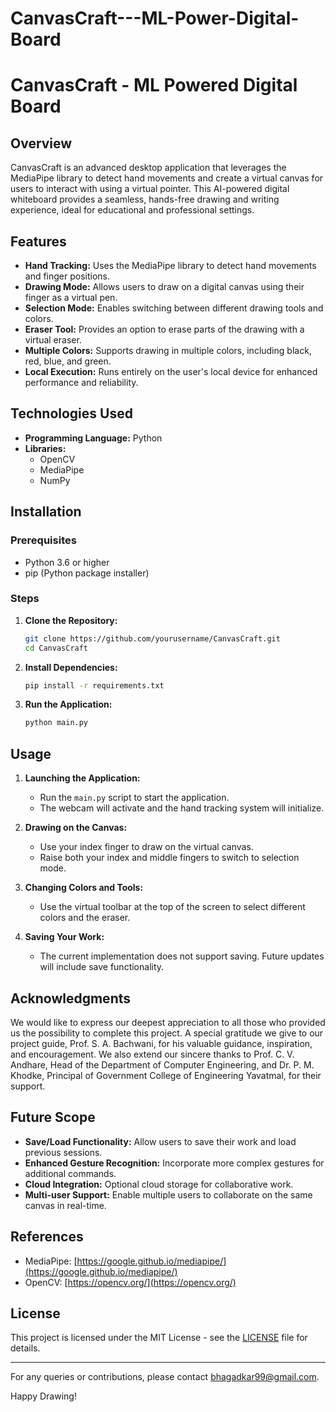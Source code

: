 # CanvasCraft---ML-Power-Digital-Board
# CanvasCraft - ML Powered Digital Board

## Overview

CanvasCraft is an advanced desktop application that leverages the MediaPipe library to detect hand movements and create a virtual canvas for users to interact with using a virtual pointer. This AI-powered digital whiteboard provides a seamless, hands-free drawing and writing experience, ideal for educational and professional settings.

## Features

- **Hand Tracking:** Uses the MediaPipe library to detect hand movements and finger positions.
- **Drawing Mode:** Allows users to draw on a digital canvas using their finger as a virtual pen.
- **Selection Mode:** Enables switching between different drawing tools and colors.
- **Eraser Tool:** Provides an option to erase parts of the drawing with a virtual eraser.
- **Multiple Colors:** Supports drawing in multiple colors, including black, red, blue, and green.
- **Local Execution:** Runs entirely on the user's local device for enhanced performance and reliability.

## Technologies Used

- **Programming Language:** Python
- **Libraries:** 
  - OpenCV
  - MediaPipe
  - NumPy

## Installation

### Prerequisites

- Python 3.6 or higher
- pip (Python package installer)

### Steps

1. **Clone the Repository:**

   ```sh
   git clone https://github.com/yourusername/CanvasCraft.git
   cd CanvasCraft
   ```

2. **Install Dependencies:**

   ```sh
   pip install -r requirements.txt
   ```

3. **Run the Application:**

   ```sh
   python main.py
   ```

## Usage

1. **Launching the Application:**
   - Run the `main.py` script to start the application.
   - The webcam will activate and the hand tracking system will initialize.

2. **Drawing on the Canvas:**
   - Use your index finger to draw on the virtual canvas.
   - Raise both your index and middle fingers to switch to selection mode.

3. **Changing Colors and Tools:**
   - Use the virtual toolbar at the top of the screen to select different colors and the eraser.

4. **Saving Your Work:**
   - The current implementation does not support saving. Future updates will include save functionality.

## Acknowledgments

We would like to express our deepest appreciation to all those who provided us the possibility to complete this project. A special gratitude we give to our project guide, Prof. S. A. Bachwani, for his valuable guidance, inspiration, and encouragement. We also extend our sincere thanks to Prof. C. V. Andhare, Head of the Department of Computer Engineering, and Dr. P. M. Khodke, Principal of Government College of Engineering Yavatmal, for their support.

## Future Scope

- **Save/Load Functionality:** Allow users to save their work and load previous sessions.
- **Enhanced Gesture Recognition:** Incorporate more complex gestures for additional commands.
- **Cloud Integration:** Optional cloud storage for collaborative work.
- **Multi-user Support:** Enable multiple users to collaborate on the same canvas in real-time.

## References

- MediaPipe: [https://google.github.io/mediapipe/](https://google.github.io/mediapipe/)
- OpenCV: [https://opencv.org/](https://opencv.org/)

## License

This project is licensed under the MIT License - see the [LICENSE](LICENSE) file for details.

---

For any queries or contributions, please contact bhagadkar99@gmail.com.

Happy Drawing!
